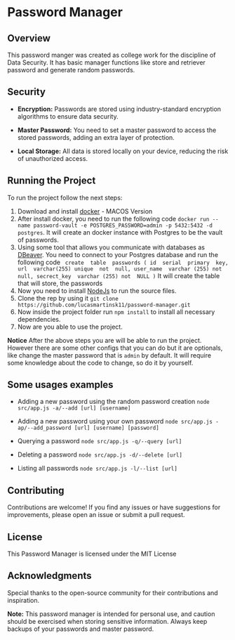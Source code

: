 # Password Manager

## Overview
This password manger was created as college work for the discipline of Data Security. It has basic manager functions like store and retriever password and generate random passwords.

## Security

- **Encryption:** Passwords are stored using industry-standard encryption algorithms to ensure data security.

- **Master Password:** You need to set a master password to access the stored passwords, adding an extra layer of protection.

- **Local Storage:** All data is stored locally on your device, reducing the risk of unauthorized access.


## Running the Project

To run the project follow the next steps:

 1. Download and install [docker](https://docs.docker.com/desktop/install/mac-install/) - MACOS Version
 2. After install docker, you need to run the following code `docker run --name password-vault -e POSTGRES_PASSWORD=admin -p 5432:5432 -d postgres`. It will create an docker instance with Postgres to be the vault of passwords.
 3. Using some tool that allows you communicate with databases as [DBeaver](https://dbeaver.io/download/). You need to connect to your Postgres database and run the following code
 ``
 create  table  passwords ( id  serial  primary  key, url  varchar(255) unique  not  null, user_name  varchar (255) not  null, secrect_key  varchar (255) not  NULL )``
 It will create the table that will store, the passwords
 4. Now you need to install [NodeJs](https://nodejs.org/en/download) to run the source files.
 5. Clone the rep by using it `git clone https://github.com/lucasmartinsk11/password-manager.git`
 6. Now inside the project folder run `npm install` to install all necessary dependencies.
 7. Now are you able to use the project.

**Notice**
After the above steps you are will be able to run the project. However there are some other configs that you can do but it are optionals, like change the master password that is `admin` by default. It will require some knowledge about the code to change, so do it by yourself.

## Some usages examples

- Adding a new password using the random password creation 
`node src/app.js -a/--add [url] [username]`

- Adding a new password using your own password
`node src/app.js -ap/--add_password [url] [username] [password]`

- Querying a password 
`node src/app.js -q/--query [url]`

- Deleting a password 
`node src/app.js -d/--delete [url]`

- Listing all passwords 
`node src/app.js -l/--list [url]`

## Contributing

Contributions are welcome! If you find any issues or have suggestions for improvements, please open an issue or submit a pull request.

## License

This Password Manager is licensed under the MIT License

## Acknowledgments

Special thanks to the open-source community for their contributions and inspiration.

**Note:** This password manager is intended for personal use, and caution should be exercised when storing sensitive information. Always keep backups of your passwords and master password.